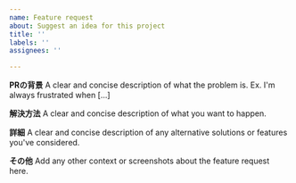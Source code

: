 ```yaml
---
name: Feature request
about: Suggest an idea for this project
title: ''
labels: ''
assignees: ''

---
```


**PRの背景**
A clear and concise description of what the problem is. Ex. I'm always frustrated when [...]

**解決方法**
A clear and concise description of what you want to happen.

**詳細**
A clear and concise description of any alternative solutions or features you've considered.

**その他**
Add any other context or screenshots about the feature request here.
